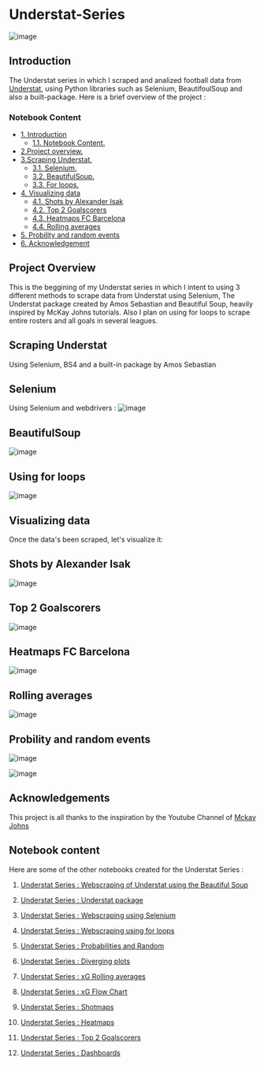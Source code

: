 # Understat-Series 

![image](https://user-images.githubusercontent.com/29695897/178358918-e77a5d4d-c5a4-4959-837b-8953ae6bc795.png)

<a id="1."></a>
## Introduction
The Understat series in which I scraped and analized football data from [Understat](https://understat.com/), using Python libraries such as Selenium, BeautifoulSoup and also a built-package. Here is a brief overview of the project :

### Notebook Content

* [1. Introduction](#1.)
    - [1.1. Notebook Content.](#1.1)
* [2.Project overview.](#2.)
* [3.Scraping Understat.](#3.)
    - [3.1. Selenium.](#3.1)
    - [3.2. BeautifulSoup.](#3.2)
    - [3.3. For loops.](#3.3)
* [4. Visualizing data](#4.)
    - [4.1. Shots by Alexander Isak](#4.1)
    - [4.2. Top 2 Goalscorers](#4.2)
    - [4.3. Heatmaps FC Barcelona](#4.3)
    - [4.4. Rolling averages](#4.4)
* [5. Probility and random events](#5.)
* [6. Acknowledgement](#6.)

<a id="2."></a>
## Project Overview
This is the beggining of my Understat series in which I intent to using 3 different methods to scrape data from Understat using Selenium, The Understat package created by Amos Sebastian and Beautiful Soup, heavily inspired by McKay Johns tutorials. Also I plan on using for loops to scrape entire rosters and all goals in several leagues.

<a id="3."></a>
## Scraping Understat
Using Selenium, BS4 and a built-in package by Amos Sebastian
<a id="3.1"></a>
## Selenium 
Using Selenium and webdrivers : 
![image](https://user-images.githubusercontent.com/29695897/178364554-d125372f-6cf3-440b-938f-96af7bb6d217.png)
<a id="3.2"></a>
## BeautifulSoup
![image](https://user-images.githubusercontent.com/29695897/178364747-c63712bb-86f0-4476-beeb-c03b5fdc4893.png)
<a id="3.3"></a>
## Using for loops
![image](https://user-images.githubusercontent.com/29695897/178364843-2df6dd81-e3a6-4bcb-9cf3-bf59a3a0f0a2.png)
<a id="4."></a>
## Visualizing data
Once the data's been scraped, let's visualize it: 
<a id="4.1"></a>
## Shots by Alexander Isak
![image](https://user-images.githubusercontent.com/29695897/178360733-2803680f-f353-42af-be6c-b3d2ebaf0f09.png)
<a id="4.2"></a>
## Top 2 Goalscorers
![image](https://user-images.githubusercontent.com/29695897/178360776-7d21558c-a6f6-44a6-be43-a6babb3dfaa6.png)
<a id="4.3"></a>
## Heatmaps FC Barcelona
![image](https://user-images.githubusercontent.com/29695897/178360828-c452053e-b467-44f4-82d0-fe656e60b1a4.png)

<a id="4.4"></a>
## Rolling averages
![image](https://user-images.githubusercontent.com/29695897/178361518-f118e6aa-6134-44fd-8af2-048ef8e69dda.png)
<a id="5."></a>
## Probility and random events
![image](https://user-images.githubusercontent.com/29695897/178360941-81c85372-ff29-4fff-b854-209c22ce944e.png)

![image](https://user-images.githubusercontent.com/29695897/178361315-ebf94de0-7c47-405d-9d68-b24da59c9846.png)

<a id="6."></a>
## Acknowledgements

This project is all thanks to the inspiration by the Youtube Channel of [Mckay Johns](https://www.youtube.com/c/McKayJohns/videos)

<a id="1.1"></a>
## Notebook content 

Here are some of the other notebooks created for the Understat Series :

1. [Understat Series : Webscraping of Understat using the Beautiful Soup](https://www.kaggle.com/josegabrielgonzalez/understat-series-webscraping-using-beautiful-soup)
2. [Understat Series : Understat package](https://www.kaggle.com/josegabrielgonzalez/understat-series-understat-package)

3. [Understat Series : Webscraping using Selenium](https://www.kaggle.com/josegabrielgonzalez/understat-series-webscraping-using-selenium)

4. [Understat Series : Webscraping using for loops](https://www.kaggle.com/josegabrielgonzalez/understat-series-webscraping-using-for-loops)

5. [Understat Series : Probabilities and Random](https://www.kaggle.com/josegabrielgonzalez/understat-series-probabilities-and-random)

6. [Understat Series : Diverging plots](https://www.kaggle.com/josegabrielgonzalez/understat-series-diverging-plots)

7. [Understat Series : xG Rolling averages](https://www.kaggle.com/josegabrielgonzalez/understat-series-xg-rolling-averages)

8. [Understat Series : xG Flow Chart](https://www.kaggle.com/josegabrielgonzalez/understat-series-xg-flow-chart)

9. [Understat Series : Shotmaps](https://www.kaggle.com/josegabrielgonzalez/understat-series-shotmaps)

10. [Understat Series : Heatmaps](https://www.kaggle.com/josegabrielgonzalez/understat-series-heatmaps)

11. [Understat Series : Top 2 Goalscorers](https://www.kaggle.com/josegabrielgonzalez/understat-series-top-2-goalscorers)

12. [Understat Series : Dashboards](https://www.kaggle.com/josegabrielgonzalez/understat-series-dashboards)
